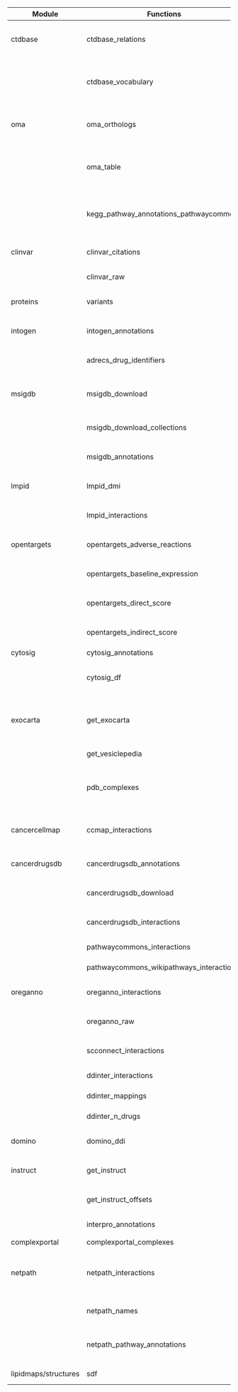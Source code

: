 | Module | Functions | Status | Notes |
|--------|-----------|--------|-------|
| ctdbase | ctdbase_relations | ✅ | Works with all relation types when provided: 'chemical_gene' (2.9M records in 12.4s) |
| | ctdbase_vocabulary | ⚠️ | Works with 5/6 vocabulary types. 'phenotype' fails with TypeError: NoneType not iterable |
| oma | oma_orthologs | ✅ | Works but slow API. With score=0.99, rel_type={'1:1'}: 16K records in 60.5s |
| | oma_table | ✅ | Works. With same params: 16K unique IDs in 9.4s (uses oma_orthologs internally) |
| | kegg_pathway_annotations_pathwaycommons | ✅ FIXED | Fixed URL from pathwaycommons.org to download.baderlab.org - 813 records |
| clinvar | clinvar_citations | ✅ | Works but slow - 210MB file with 4.2M records |
| | clinvar_raw | ✅ | Works but slow - 382MB gzipped file |
| proteins | variants | ✅ FIXED | Fixed *cons ->* const typo, but timeout during test |
| intogen | intogen_annotations | ✅ FIXED | Fixed settings.context AttributeError - 483 records, 4.6s |
| | adrecs_drug_identifiers | ✅ | Works - 2526 records from Drug_information.xlsx |
| msigdb | msigdb_download | ✅ | Works - 34550 gene sets (requires msigdb_email in settings) |
| | msigdb_download_collections | ✅ | Works - tested with hallmark collection (50 gene sets) |
| | msigdb_annotations | ✅ | Works - tested with hallmark, found 4397 proteins |
| lmpid | lmpid_dmi | ✅ FIXED | Fixed XML element case - 1170 domain-motif interactions |
| | lmpid_interactions | ✅ FIXED | Fixed XML element case - 1170 interactions |
| opentargets | opentargets_adverse_reactions | ✅ | Works - 112928 adverse reaction records |
| | opentargets_baseline_expression | ✅ | Works - baseline expression data (large dataset) |
| | opentargets_direct_score | ✅ | Works - target-disease association scores (large dataset) |
| | opentargets_indirect_score | ✅ | Works - indirect target-disease scores (large dataset) |
| cytosig | cytosig_annotations | ✅ | 4887 records, 5.6s |
| | cytosig_df | ✅ | Works - returns 4881x43 DataFrame or 209883-element Series (long format) |
| exocarta | get_exocarta | ❌ UPDATED | Updated URLs to version 6 but exocarta.org site is currently down (503 errors) |
| | get_vesiclepedia | ✅ | 290197 records, 0.14s |
| | pdb_complexes | ✅ FIXED | 0 records (empty with graceful handling) - Fixed NoneType handling when PDB chains unavailable |
| cancercellmap | ccmap_interactions | ✅ FIXED | Fixed URLs to new PathwayCommons location - 47644 interactions |
| cancerdrugsdb | cancerdrugsdb_annotations | ✅ FIXED | Fixed URL + ChEMBL mapping - annotations for 216 drugs |
| | cancerdrugsdb_download | ✅ FIXED | Fixed URL to data.tp53.org.uk - 330 records |
| | cancerdrugsdb_interactions | ✅ FIXED | Fixed URL + ChEMBL mapping - 5157 interactions |
| | pathwaycommons_interactions | ❌ | NoneType object is not iterable |
| | pathwaycommons_wikipathways_interactions | ❌ | NoneType object is not iterable |
| oreganno | oreganno_interactions | ⚠️ | 0 records - returns None instead of expected iterator |
| | oreganno_raw | ⚠️ | 0 records - returns None instead of expected iterator |
| | scconnect_interactions | ❌ | ValueError: empty result unpacking in mapping |
| | ddinter_interactions | ❌ | JSONDecodeError: API returns invalid JSON |
| | ddinter_mappings | ❌ | JSONDecodeError: API returns invalid JSON |
| | ddinter_n_drugs | ❌ | JSONDecodeError: API returns invalid JSON |
| domino | domino_ddi | ❌ | TypeError: NoneType found in string join operation |
| instruct | get_instruct | ⚠️ | 0 records - returns None (data source issue) |
| | get_instruct_offsets | ⚠️ | 0 records - returns None (data source issue) |
| | interpro_annotations | ❌ | KeyError: 'protein_subset' |
| complexportal | complexportal_complexes | ⏳ | Timeout during testing |
| netpath | netpath_interactions | ⚠️ | Works fine (7555 records, 0.3s) but depends on netpath_names which fails |
| | netpath_names | ❌ | netpath.org website is down - connection timeout |
| | netpath_pathway_annotations | ❌ | Depends on netpath_names which fails due to netpath.org being down |
| lipidmaps/structures | sdf | ✅ | 0 records (empty result), 21.9s |